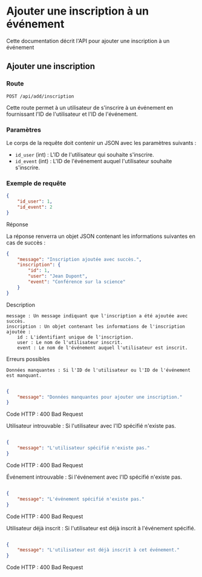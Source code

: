 # Ajouter une inscription à un événement 

Cette documentation décrit l'API pour ajouter une inscription à un événement 


## Ajouter une inscription

### Route
```
POST /api/add/inscription
```

Cette route permet à un utilisateur de s'inscrire à un événement en fournissant l'ID de l'utilisateur et l'ID de l'événement.

### Paramètres

Le corps de la requête doit contenir un JSON avec les paramètres suivants :

- `id_user` (int) : L'ID de l'utilisateur qui souhaite s'inscrire.
- `id_event` (int) : L'ID de l'événement auquel l'utilisateur souhaite s'inscrire.

### Exemple de requête

```json
{
    "id_user": 1,
    "id_event": 2
}
```
Réponse

La réponse renverra un objet JSON contenant les informations suivantes en cas de succès :
```json
{
    "message": "Inscription ajoutée avec succès.",
    "inscription": {
        "id": 1,
        "user": "Jean Dupont",
        "event": "Conférence sur la science"
    }
}
```
Description

    message : Un message indiquant que l'inscription a été ajoutée avec succès.
    inscription : Un objet contenant les informations de l'inscription ajoutée :
        id : L'identifiant unique de l'inscription.
        user : Le nom de l'utilisateur inscrit.
        event : Le nom de l'événement auquel l'utilisateur est inscrit.

Erreurs possibles

    Données manquantes : Si l'ID de l'utilisateur ou l'ID de l'événement est manquant.
```json

{
    "message": "Données manquantes pour ajouter une inscription."
}
```
Code HTTP : 400 Bad Request

Utilisateur introuvable : Si l'utilisateur avec l'ID spécifié n'existe pas.
```json

{
    "message": "L'utilisateur spécifié n'existe pas."
}
```
Code HTTP : 400 Bad Request

Événement introuvable : Si l'événement avec l'ID spécifié n'existe pas.
```json

{
    "message": "L'événement spécifié n'existe pas."
}
```
Code HTTP : 400 Bad Request

Utilisateur déjà inscrit : Si l'utilisateur est déjà inscrit à l'événement spécifié.
```json

{
    "message": "L'utilisateur est déjà inscrit à cet événement."
}
```
Code HTTP : 400 Bad Request